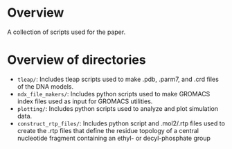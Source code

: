 # Overview 

A collection of scripts used for the paper.

# Overview of directories

* `tleap/`: Includes tleap scripts used to make .pdb, .parm7, and .crd files of the DNA models.
* `ndx_file_makers/`: Includes python scripts used to make GROMACS index files used as input for GROMACS utilities.
* `plotting/`: Includes python scripts used to analyze and plot simulation data.
* `construct_rtp_files/`: Includes python script and .mol2/.rtp files used to create the .rtp files that define the residue topology of a central nucleotide fragment containing an ethyl- or decyl-phosphate group
